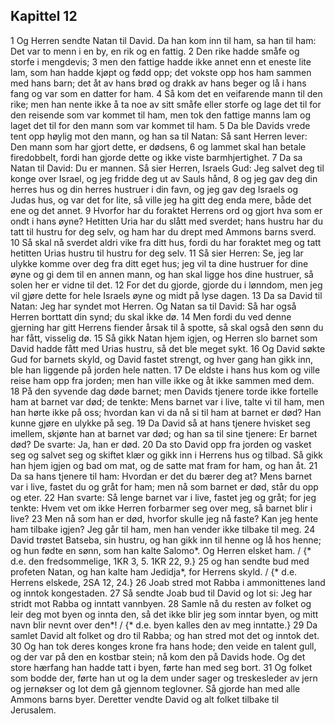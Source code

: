 ## Kapittel 12

1 Og Herren sendte Natan til David. Da han kom inn til ham, sa han til ham: Det var to menn i en by, en rik og en fattig.
2 Den rike hadde småfe og storfe i mengdevis;
3 men den fattige hadde ikke annet enn et eneste lite lam, som han hadde kjøpt og fødd opp; det vokste opp hos ham sammen med hans barn; det åt av hans brød og drakk av hans beger og lå i hans fang og var som en datter for ham.
4 Så kom det en veifarende mann til den rike; men han nente ikke å ta noe av sitt småfe eller storfe og lage det til for den reisende som var kommet til ham, men tok den fattige manns lam og laget det til for den mann som var kommet til ham.
5 Da ble Davids vrede tent opp høylig mot den mann, og han sa til Natan: Så sant Herren lever: Den mann som har gjort dette, er dødsens,
6 og lammet skal han betale firedobbelt, fordi han gjorde dette og ikke viste barmhjertighet.
7 Da sa Natan til David: Du er mannen. Så sier Herren, Israels Gud: Jeg salvet deg til konge over Israel, og jeg fridde deg ut av Sauls hånd,
8 og jeg gav deg din herres hus og din herres hustruer i din favn, og jeg gav deg Israels og Judas hus, og var det for lite, så ville jeg ha gitt deg enda mere, både det ene og det annet.
9 Hvorfor har du foraktet Herrens ord og gjort hva som er ondt i hans øyne? Hetitten Uria har du slått med sverdet; hans hustru har du tatt til hustru for deg selv, og ham har du drept med Ammons barns sverd.
10 Så skal nå sverdet aldri vike fra ditt hus, fordi du har foraktet meg og tatt hetitten Urias hustru til hustru for deg selv.
11 Så sier Herren: Se, jeg lar ulykke komme over deg fra ditt eget hus; jeg vil ta dine hustruer for dine øyne og gi dem til en annen mann, og han skal ligge hos dine hustruer, så solen her er vidne til det.
12 For det du gjorde, gjorde du i lønndom, men jeg vil gjøre dette for hele Israels øyne og midt på lyse dagen.
13 Da sa David til Natan: Jeg har syndet mot Herren. Og Natan sa til David: Så har også Herren borttatt din synd; du skal ikke dø.
14 Men fordi du ved denne gjerning har gitt Herrens fiender årsak til å spotte, så skal også den sønn du har fått, visselig dø.
15 Så gikk Natan hjem igjen, og Herren slo barnet som David hadde fått med Urias hustru, så det ble meget sykt.
16 Og David søkte Gud for barnets skyld, og David fastet strengt, og hver gang han gikk inn, ble han liggende på jorden hele natten.
17 De eldste i hans hus kom og ville reise ham opp fra jorden; men han ville ikke og åt ikke sammen med dem.
18 På den syvende dag døde barnet; men Davids tjenere torde ikke fortelle ham at barnet var død; de tenkte: Mens barnet var i live, talte vi til ham, men han hørte ikke på oss; hvordan kan vi da nå si til ham at barnet er død? Han kunne gjøre en ulykke på seg.
19 Da David så at hans tjenere hvisket seg imellem, skjønte han at barnet var død; og han sa til sine tjenere: Er barnet død? De svarte: Ja, han er død.
20 Da sto David opp fra jorden og vasket seg og salvet seg og skiftet klær og gikk inn i Herrens hus og tilbad. Så gikk han hjem igjen og bad om mat, og de satte mat fram for ham, og han åt.
21 Da sa hans tjenere til ham: Hvordan er det du bærer deg at? Mens barnet var i live, fastet du og gråt for ham; men nå som barnet er død, står du opp og eter.
22 Han svarte: Så lenge barnet var i live, fastet jeg og gråt; for jeg tenkte: Hvem vet om ikke Herren forbarmer seg over meg, så barnet blir i live?
23 Men nå som han er død, hvorfor skulle jeg nå faste? Kan jeg hente ham tilbake igjen? Jeg går til ham, men han vender ikke tilbake til meg.
24 David trøstet Batseba, sin hustru, og han gikk inn til henne og lå hos henne; og hun fødte en sønn, som han kalte Salomo*. Og Herren elsket ham. / {* d.e. den fredsommelige, 1KR 3, 5. 1KR 22, 9.}
25 og han sendte bud med profeten Natan, og han kalte ham Jedidja*, for Herrens skyld. / {* d.e. Herrens elskede, 2SA 12, 24.}
26 Joab stred mot Rabba i ammonittenes land og inntok kongestaden.
27 Så sendte Joab bud til David og lot si: Jeg har stridt mot Rabba og inntatt vannbyen.
28 Samle nå du resten av folket og leir deg mot byen og innta den, så det ikke blir jeg som inntar byen, og mitt navn blir nevnt over den*! / {* d.e. byen kalles den av meg inntatte.}
29 Da samlet David alt folket og dro til Rabba; og han stred mot det og inntok det.
30 Og han tok deres konges krone fra hans hode; den veide en talent gull, og der var på den en kostbar stein; nå kom den på Davids hode. Og det store hærfang han hadde tatt i byen, førte han med seg bort.
31 Og folket som bodde der, førte han ut og la dem under sager og treskesleder av jern og jernøkser og lot dem gå gjennom teglovner. Så gjorde han med alle Ammons barns byer. Deretter vendte David og alt folket tilbake til Jerusalem.
